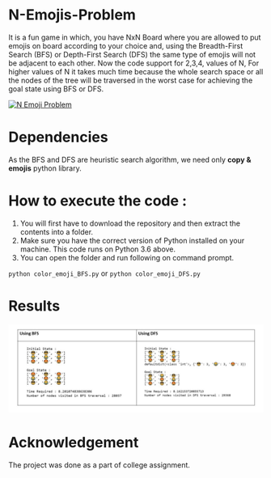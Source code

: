 # N-Emojis-Problem

It is a fun game in which, you have NxN Board where you are allowed to put emojis on board according to your choice and, using the Breadth-First Search (BFS) or Depth-First Search (DFS) the same type of emojis will not be adjacent to each other. Now the code support for 2,3,4, values of N, For higher values of N it takes much time because the whole search space or all the nodes of the tree will be traversed in the worst case for achieving the goal state using BFS or DFS.

[![N Emoji Problem](http://img.youtube.com/vi/xCVzakjebZo/0.jpg)](http://www.youtube.com/watch?v=xCVzakjebZo "N Emoji Problem")


# Dependencies

As the BFS and DFS are heuristic search algorithm, we need only **copy & emojis** python library.

# How to execute the code :

1. You will first have to download the repository and then extract the contents into a folder.
2. Make sure you have the correct version of Python installed on your machine. This code runs on Python 3.6 above.
3. You can open the folder and run following on command prompt.

`python color_emoji_BFS.py` or `python color_emoji_DFS.py`

# Results

![output](https://github.com/Devashi-Choudhary/N-Emojis-Problem/blob/master/output.jpg)

# Acknowledgement 

The project was done as a part of college assignment.
